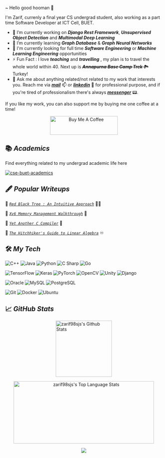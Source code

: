 ~ Hello good hooman 👋

I'm  Zarif, currenly a final year CS undergrad student, also working as a part time Software Developer at ICT Cell, BUET. 

- 🔭 I’m currently working on ***Django Rest Framework***, ***Unsupervised Object Detection*** and ***Multimodal Deep Learning***
- 🌱 I’m currently learning ***Graph Database*** & ***Graph Neural Networks***
- 💼 I'm currently looking for full time ***Software Engineering*** or ***Machine Learning Engineering*** opportunities
- ⚡ Fun Fact : I love ***teaching*** and ***travelling*** , my plan is to travel the whole world within 40. Next up is <s>***Annapurna Base Camp Trek*** 🏞️ </s> Turkey!
- 💬 Ask me about anything related/not related to my work that interests you. Reach me via [***mail***](mailto:zarif98sjs@gmail.com) 📫 or [***linkedin***](https://www.linkedin.com/in/zarif98sjs/) 🔗 for professional purpose, and if you're tired of professionalism there's always [***messenger***](https://m.me/iamzarif98sjs) 📟.

If you like my work, you can also support me by buying me one coffee at a time!
<p align="center">
<a href="https://www.buymeacoffee.com/zarif98sjs" target="_blank"><img src="https://cdn.buymeacoffee.com/buttons/v2/default-yellow.png" alt="Buy Me A Coffee" style="height: 60px !important;width: 217px !important;" ></a>
</p>


## 📚 ***Academics***
  
Find everything related to my undergrad academic life here 

  [![cse-buet-academics](https://img.shields.io/badge/zarif98sjs-cse--buet--academics-red?style=for-the-badge&color=red&logo=GitHub&logoColor=FFFFFF&link=https://github.com/zarif98sjs/cse-buet-academics)](https://github.com/zarif98sjs/cse-buet-academics)

## 🖋️ ***Popular Writeups***
  
  🌟 [*`Red Black Tree : An Intuitive Approach`*](https://github.com/zarif98sjs/RedBlackTree-An-Intuitive-Approach) 🎴🌳

  🌟 [*`Xv6 Memory Management Walkthrough`*](https://github.com/zarif98sjs/xv6-memory-management-walkthrough) 💽

  🌟 [*`Yet Another C Compiler`*](https://github.com/zarif98sjs/Yet-Another-C-Compiler) 🎯

  🌟 [*`The Hitchhiker's Guide to Linear Algebra`*](https://zarif98sjs.github.io/mindcraft/LA/) ♾️ 


## 🛠️ ***My Tech***


![C++](https://img.shields.io/static/v1?&message=C%2B%2B&color=00599C&logo=C%2B%2B&label=&)
![Java](https://img.shields.io/static/v1?&message=Java&color=c93618&logo=Java&label=)
![Python](https://img.shields.io/static/v1?&message=Python&color=000000&logo=python&logoColor=c9e307&label=&)
![C Sharp](https://img.shields.io/static/v1?&message=C+Sharp&color=2d07ad&logo=C+Sharp&logoColor=bb07ad&label=)
![Go](https://img.shields.io/static/v1?&message=Go&color=264294&logo=Go&label=)


![TensorFlow](https://img.shields.io/static/v1?&message=TensorFlow&color=FF6F00&logo=TensorFlow&logoColor=FFFFFF&label=)
![Keras](https://img.shields.io/static/v1?&message=Keras&color=D00000&logo=Keras&logoColor=FFFFFF&label=)
![PyTorch](https://img.shields.io/static/v1?&message=PyTorch&color=EE4C2C&logo=PyTorch&logoColor=FFFFFF&label=)
![OpenCV](https://img.shields.io/static/v1?&message=OpenCV&color=5C3EE8&logo=OpenCV&logoColor=FFFFFF&label=)
![Unity](https://img.shields.io/static/v1?message=Unity&color=222222&logo=Unity&logoColor=FFFFFF&label=)
![Django](https://img.shields.io/static/v1?&message=Django&color=092E20&logo=Django&logoColor=FFFFFF&label=)

![Oracle](https://img.shields.io/static/v1?&message=Oracle&color=F80000&logo=Oracle&logoColor=FFFFFF&label=)
![MySQL](https://img.shields.io/static/v1?&message=MySQL&color=4479A1&logo=MySQL&logoColor=FFFFFF&label=)
![PostgreSQL](https://img.shields.io/static/v1?&message=PostgreSQL&color=6566ba&logo=PostgreSQL&logoColor=FFFFFF&label=)

![Git](https://img.shields.io/static/v1?&message=Git&color=F05032&logo=Git&logoColor=FFFFFF&label=)
![Docker](https://img.shields.io/static/v1?&message=Docker&color=2496ED&logo=Docker&logoColor=FFFFFF&label=)
![Ubuntu](https://img.shields.io/static/v1?&message=Ubuntu&color=E95420&logo=Ubuntu&logoColor=FFFFFF&label=)


## 📈 ***GitHub Stats***


<p align="center">
<a align="left" href="https://github.com/zarif98sjs">
<img alt="zarif98sjs's Github Stats" height="180px" src="https://github-readme-stats.vercel.app/api?username=zarif98sjs&show_icons=true&count_private=true&theme=algolia&hide_border=true" /> </a>
</p>
<p align="center">
<a href="https://github.com/zarif98sjs">
<img alt="zarif98sjs's Top Language Stats" height="200px" width="450px" src="https://github-readme-stats.vercel.app/api/top-langs/?username=zarif98sjs&langs_count=8&count_private=true&layout=compact&theme=algolia&hide_border=true&hide=css,scss,html" /> </a>
</p>

<p align="center">
<a href="https://visitcount.itsvg.in">
  <img src="https://visitcount.itsvg.in/api?id=zarif98sjs&label=Profile%20Views&color=1&icon=8&pretty=true" />
</a>
</p>



